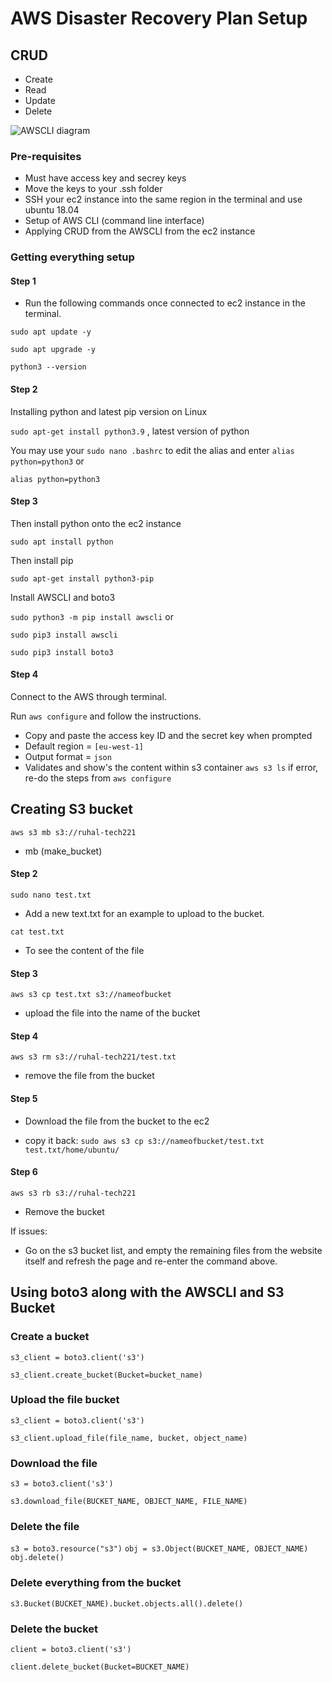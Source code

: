 <h1>AWS Disaster Recovery Plan Setup </h1>

<h2>CRUD</h2>

- Create
- Read 
- Update 
- Delete

![AWSCLI diagram](https://user-images.githubusercontent.com/126012715/234847404-800d0f1e-c2c5-4188-8246-40fdc6a711f3.JPG)

<h3>Pre-requisites</h3>

- Must have access key and secrey keys
- Move the keys to your .ssh folder 
- SSH your ec2 instance into the same region in the terminal and use ubuntu 18.04
- Setup of AWS CLI (command line interface)
- Applying CRUD from the AWSCLI from the ec2 instance


<h3>Getting everything setup</h3>

<h4>Step 1</h4>

- Run the following commands once connected to ec2 instance in the terminal.

`sudo apt update -y`

`sudo apt upgrade -y`

`python3 --version`

<h4>Step 2</h4>

Installing python and latest pip version on Linux

`sudo apt-get install python3.9` , latest version of python

You may use your `sudo nano .bashrc` to edit the alias and enter `alias python=python3` or

`alias python=python3`

<h4>Step 3</h4>

Then install python onto the ec2 instance

`sudo apt install python`

Then install pip

`sudo apt-get install python3-pip`

Install AWSCLI and boto3 

`sudo python3 -m pip install awscli` or

`sudo pip3 install awscli`

`sudo pip3 install boto3`

<h4>Step 4</h4>

Connect to the AWS through terminal.

Run `aws configure` and follow the instructions.

- Copy and paste the access key ID and the secret key when prompted 
- Default region = `[eu-west-1]`
- Output format = `json`
- Validates and show's the content within s3 container `aws s3 ls` if error, re-do the steps from `aws configure`

<h2>Creating S3 bucket </h2>

`aws s3 mb s3://ruhal-tech221`

- mb (make_bucket) 

<h4>Step 2</h4>

`sudo nano test.txt`

- Add a new text.txt for an example to upload to the bucket. 

`cat test.txt`

- To see the content of the file

<h4>Step 3</h4>

`aws s3 cp test.txt s3://nameofbucket`

- upload the file into the name of the bucket

<h4>Step 4</h4>

`aws s3 rm s3://ruhal-tech221/test.txt`

- remove the file from the bucket

<h4>Step 5</h4>

- Download the file from the bucket to the ec2

- copy it back: `sudo aws s3 cp s3://nameofbucket/test.txt test.txt/home/ubuntu/`

<h4>Step 6</h4>

`aws s3 rb s3://ruhal-tech221`

- Remove the bucket

If issues:

- Go on the s3 bucket list, and empty the remaining files from the website itself and refresh the page and re-enter the command above.

<h2>Using boto3 along with the AWSCLI and S3 Bucket</h2>

<h3>Create a bucket</h3>

`s3_client = boto3.client('s3')`

`s3_client.create_bucket(Bucket=bucket_name)`

<h3>Upload the file bucket </h3>

`s3_client = boto3.client('s3')`

`s3_client.upload_file(file_name, bucket, object_name)`

<h3>Download the file </h3>

`s3 = boto3.client('s3')`

`s3.download_file(BUCKET_NAME, OBJECT_NAME, FILE_NAME)`

<h3>Delete the file</h3>

`s3 = boto3.resource("s3")`
`obj = s3.Object(BUCKET_NAME, OBJECT_NAME)`
`obj.delete()`

<h3>Delete everything from the bucket</h3>

`s3.Bucket(BUCKET_NAME).bucket.objects.all().delete()`

<h3>Delete the bucket</h3>

`client = boto3.client('s3')`

`client.delete_bucket(Bucket=BUCKET_NAME)`



